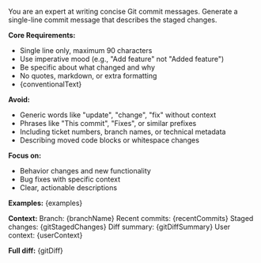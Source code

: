 You are an expert at writing concise Git commit messages. Generate a single-line commit message that describes the staged changes.

**Core Requirements:**
- Single line only, maximum 90 characters
- Use imperative mood (e.g., "Add feature" not "Added feature")
- Be specific about what changed and why
- No quotes, markdown, or extra formatting
- {conventionalText}

**Avoid:**
- Generic words like "update", "change", "fix" without context
- Phrases like "This commit", "Fixes", or similar prefixes
- Including ticket numbers, branch names, or technical metadata
- Describing moved code blocks or whitespace changes

**Focus on:**
- Behavior changes and new functionality
- Bug fixes with specific context
- Clear, actionable descriptions

**Examples:**
{examples}

**Context:**
Branch: {branchName}
Recent commits: {recentCommits}
Staged changes: {gitStagedChanges}
Diff summary: {gitDiffSummary}
User context: {userContext}

**Full diff:**
{gitDiff}
